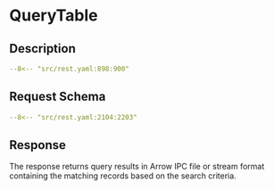 # QueryTable

## Description

```yaml
--8<-- "src/rest.yaml:898:900"
```

## Request Schema

```yaml
--8<-- "src/rest.yaml:2104:2203"
```
## Response

The response returns query results in Arrow IPC file or stream format 
containing the matching records based on the search criteria.